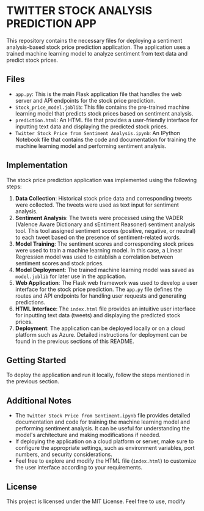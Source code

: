 # TWITTER STOCK ANALYSIS PREDICTION APP

This repository contains the necessary files for deploying a sentiment analysis-based stock price prediction application. The application uses a trained machine learning model to analyze sentiment from text data and predict stock prices.

## Files

- `app.py`: This is the main Flask application file that handles the web server and API endpoints for the stock price prediction.
- `Stock_price_model.joblib`: This file contains the pre-trained machine learning model that predicts stock prices based on sentiment analysis.
- `prediction.html`: An HTML file that provides a user-friendly interface for inputting text data and displaying the predicted stock prices.
- `Twitter Stock Price from Sentiment Analysis.ipynb`: An IPython Notebook file that contains the code and documentation for training the machine learning model and performing sentiment analysis.

## Implementation

The stock price prediction application was implemented using the following steps:

1. **Data Collection**: Historical stock price data and corresponding tweets were collected. The tweets were used as text input for sentiment analysis.
2. **Sentiment Analysis**: The tweets were processed using the VADER (Valence Aware Dictionary and sEntiment Reasoner) sentiment analysis tool. This tool assigned sentiment scores (positive, negative, or neutral) to each tweet based on the presence of sentiment-related words.
3. **Model Training**: The sentiment scores and corresponding stock prices were used to train a machine learning model. In this case, a Linear Regression model was used to establish a correlation between sentiment scores and stock prices.
4. **Model Deployment**: The trained machine learning model was saved as `model.joblib` for later use in the application.
5. **Web Application**: The Flask web framework was used to develop a user interface for the stock price prediction. The `app.py` file defines the routes and API endpoints for handling user requests and generating predictions.
6. **HTML Interface**: The `index.html` file provides an intuitive user interface for inputting text data (tweets) and displaying the predicted stock prices.
7. **Deployment**: The application can be deployed locally or on a cloud platform such as Azure. Detailed instructions for deployment can be found in the previous sections of this README.

## Getting Started

To deploy the application and run it locally, follow the steps mentioned in the previous section.

## Additional Notes

- The `Twitter Stock Price from Sentiment.ipynb` file provides detailed documentation and code for training the machine learning model and performing sentiment analysis. It can be useful for understanding the model's architecture and making modifications if needed.
- If deploying the application on a cloud platform or server, make sure to configure the appropriate settings, such as environment variables, port numbers, and security considerations.
- Feel free to explore and modify the HTML file (`index.html`) to customize the user interface according to your requirements.

## License

This project is licensed under the MIT License. Feel free to use, modify
